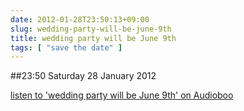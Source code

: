 ```yaml
---
date: 2012-01-28T23:50:13+09:00
slug: wedding-party-will-be-june-9th
title: wedding party will be June 9th
tags: [ "save the date" ]
---
```


##23:50 Saturday 28 January 2012

[listen to 'wedding party will be June 9th' on Audioboo](https://audioboo.fm/boos/643224-wedding-party-will-be-june-9th)




